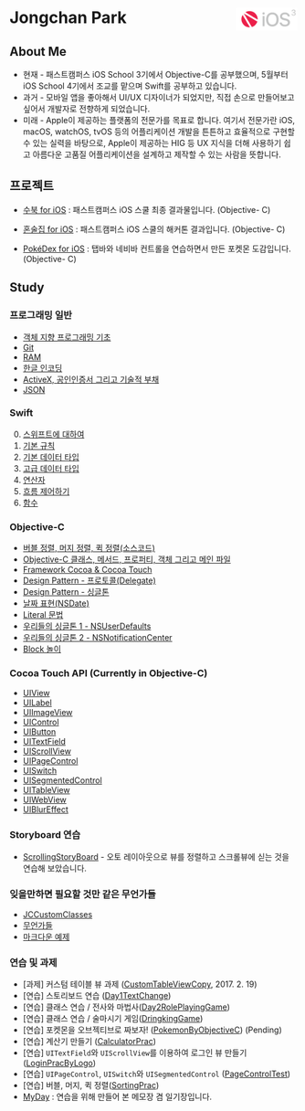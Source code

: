 # Jongchan Park <a href="url"><img src="learning/images/fc_n_ios.png" align="right" height="40" ></a>

## About Me
- 현재 - 패스트캠퍼스 iOS School 3기에서 Objective-C를 공부했으며, 5월부터 iOS School 4기에서 조교를 맡으며 Swift를 공부하고 있습니다.
- 과거 - 모바일 앱을 좋아해서 UI/UX 디자이너가 되었지만, 직접 손으로 만들어보고 싶어서 개발자로 전향하게 되었습니다.
- 미래 - Apple이 제공하는 플랫폼의 전문가를 목표로 합니다. 여기서 전문가란 iOS, macOS, watchOS, tvOS 등의 어플리케이션 개발을 튼튼하고 효율적으로 구현할 수 있는 실력을 바탕으로, Apple이 제공하는 HIG 등 UX 지식을 더해 사용하기 쉽고 아름다운 고품질 어플리케이션을 설계하고 제작할 수 있는 사람을 뜻합니다.

## 프로젝트

- [수북 for iOS](https://github.com/draupnir45/SooBook_iOS) : 패스트캠퍼스 iOS 스쿨 최종 결과물입니다. (Objective- C)

- [혼술집 for iOS](https://github.com/draupnir45/honsulzip) : 패스트캠퍼스 iOS 스쿨의 해커톤 결과입니다. (Objective- C)

- [PokéDex for iOS](https://github.com/draupnir45/Poke-dex) : 탭바와 네비바 컨트롤을 연습하면서 만든 포켓몬 도감입니다. (Objective- C)



## Study

### 프로그래밍 일반

- [객체 지향 프로그래밍 기초](learning/Object-Oriented%20Programming.md)
- [Git](learning/AboutGit.md)
- [RAM](learning/RAM.md)
- [한글 인코딩](learning/EncodingHangeul.md)
- [ActiveX, 공인인증서 그리고 기술적 부채](learning/ActiveX&TechnicalDept.md)
- [JSON](learning/JSON.md)

### Swift
0. [스위프트에 대하여](Swift_learning/0_AboutSwift.md)
1. [기본 규칙](Swift_learning/1_LetAndVar.md)
2. [기본 데이터 타입](Swift_learning/2_BasicDataTypes.md)
3. [고급 데이터 타입](Swift_learning/3_WeirdDataTypes.md)
4. [연산자](Swift_learning/4_Operator.md)
5. [흐름 제어하기](Swift_learning/5_ControlFlow.md)
6. [함수](Swift_learning/6_Functions.md)

### Objective-C
- [버블 정렬, 머지 정렬, 퀵 정렬(소스코드)](learning/sorts.md)
- [Objective-C 클래스, 메서드, 프로퍼티, 객체 그리고 메인 파일](learning/Objective_C_method_property_and_mainfile.md)
- [Framework Cocoa & Cocoa Touch](learning/AboutCocoa.md)
- [Design Pattern - 프로토콜(Delegate)](learning/FreakinDelegate.md)
- [Design Pattern - 싱글톤](learning/Singleton.md)
- [날짜 표현(NSDate)](learning/NSDate.md)
- [Literal 문법](learning/LiteralSyntaxes.md)
- [우리들의 싱글톤 1 - NSUserDefaults](learning/NSUserDefaults.md)
- [우리들의 싱글톤 2 - NSNotificationCenter](learning/NSNotificationCenter.md)
- [Block 놀이](learning/Block.md)


### Cocoa Touch API (Currently in Objective-C)
- [UIView](learning/UIView.md)
- [UILabel](learning/UILabel.md)
- [UIImageView](learning/UIImageView.md)
- [UIControl](learning/UIControl.md)
- [UIButton](learning/UIButton.md)
- [UITextField](learning/UITextField.md)
- [UIScrollView](learning/UIScrollView.md)
- [UIPageControl](learning/UIPageControl.md)
- [UISwitch](learning/UISwitch.md)
- [UISegmentedControl](learning/UISegmentedControl.md)
- [UITableView](learning/UITableViewLog.md)
- [UIWebView](learning/UIWebView.md)
- [UIBlurEffect](learning/UIBlurEffect.md)

### Storyboard 연습
- [ScrollingStoryBoard](projects/FreakinAutoLayoutPrac) - 오토 레이아웃으로 뷰를 정렬하고 스크롤뷰에 싣는 것을 연습해 보았습니다.

### 잊을만하면 필요할 것만 같은 무언가들
- [JCCustomClasses](projects/JCCustomClasses)
- [무언가들](learning/RememberTheCode.md)
- [마크다운 예제](learning/MarkdownSample/sample.md)

### 연습 및 과제

- [과제] 커스텀 테이블 뷰 과제 ([CustomTableViewCopy](projects/CustomTableViewCopy), 2017. 2. 19)
- [연습] 스토리보드 연습 ([Day1TextChange](projects/Day1TextChange))
- [연습] 클래스 연습 / 전사와 마법사([Day2RolePlayingGame](projects/Day2RolePlayingGame))
- [연습] 클래스 연습 / 술마시기 게임([DringkingGame](projects/DringkingGame))
- [연습] 포켓몬을 오브젝티브로 짜보자! ([PokemonByObjectiveC](projects/PokemonByObjectiveC)) (Pending)
- [연습] 계산기 만들기 ([CalculatorPrac](projects/CalculatorPrac))
- [연습] `UITextField`와 `UIScrollView`를 이용하여 로그인 뷰 만들기 ([LoginPracByLogo](projects/LoginPracByLogo))
- [연습] `UIPageControl`, `UISwitch`와 `UISegmentedControl` ([PageControlTest](projects/PageControlTest))
- [연습] 버블, 머지, 퀵 정렬([SortingPrac](projects/SortingPrac))
- [MyDay](projects/MyDayApp) : 연습을 위해 만들어 본 메모장 겸 일기장입니다.
